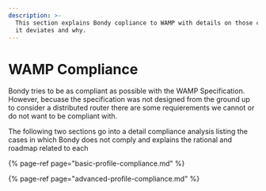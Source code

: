 ```yaml
---
description: >-
  This section explains Bondy copliance to WAMP with details on those cases were
  it deviates and why.
---
```


# WAMP Compliance

Bondy tries to be as compliant as possible with the WAMP Specification. However, becuase the specification was not designed from the ground up to consider a distributed router there are some requierements we cannot or do not want to be compliant with.

The following two sections go into a detail compliance analysis listing the cases in which Bondy does not comply and explains the rational and roadmap related to each

{% page-ref page="basic-profile-compliance.md" %}

{% page-ref page="advanced-profile-compliance.md" %}

